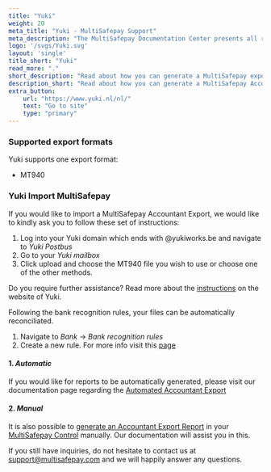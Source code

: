 ```yaml
---
title: "Yuki"
weight: 20
meta_title: "Yuki - MultiSafepay Support"
meta_description: "The MultiSafepay Documentation Center presents all relevant information about our Plugins and API. You can also find support pages for Payment Methods, Tools and General Questions as well as the contact details of our Support and Integration Teams."
logo: '/svgs/Yuki.svg'
layout: 'single'
title_short: "Yuki"
read_more: "."
short_description: "Read about how you can generate a MultiSafepay export and import to your Yuki platform"
description_short: "Read about how you can generate a MultiSafepay Accountant Export for your Yuki software platform."
extra_button:
    url: "https://www.yuki.nl/nl/" 
    text: "Go to site" 
    type: "primary"
---
```


### Supported export formats

Yuki supports one export format:

* MT940

### Yuki Import MultiSafepay

If you would like to import a MultiSafepay Accountant Export, we would like to kindly ask you to follow these set of instructions:

1. Log into your Yuki domain which ends with @yukiworks.be and navigate to _Yuki Postbus_
2. Go to your _Yuki mailbox_
3. Click upload and choose the MT940 file you wish to use or choose one of the other methods.

Do you require further assistance? Read more about the [instructions](https://support.yuki.be/nl/support/solutions/articles/11000063683-documenten-uploaden) on the website of Yuki.

Following the bank recognition rules, your files can be automatically reconciliated.

1. Navigate to _Bank_ -> _Bank recognition rules_
2. Create a new rule. For more info visit this [page](https://support.yuki.be/nl/support/solutions/articles/11000071225-bankherkenningsregel-aanmaken)

#### 1. _Automatic_

If you would like for reports to be automatically generated, please visit our documentation page regarding the [Automated Accountant Export](https://docs.multisafepay.com/tools/reports/automatic-reports)

#### 2. _Manual_

It is also possible to [generate an Accountant Export Report](https://docs.multisafepay.com/tools/reports/accountant-report-export) in your [MultiSafepay Control](https://merchant.multisafepay.com) manually. Our documentation will assist you in this.


If you still have inquiries, do not hesitate to contact us at <support@multisafepay.com> and we will happily answer any questions.